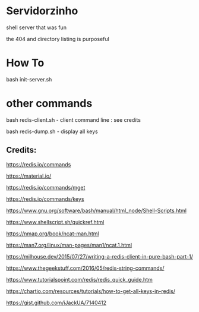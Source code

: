 # Servidorzinho

shell server that was fun

the 404 and directory listing is purposeful

# How To

bash init-server.sh

# other commands

bash redis-client.sh - client command line : see credits

bash redis-dump.sh - display all keys

## Credits:

https://redis.io/commands

https://material.io/

https://redis.io/commands/mget

https://redis.io/commands/keys

https://www.gnu.org/software/bash/manual/html_node/Shell-Scripts.html

https://www.shellscript.sh/quickref.html

https://nmap.org/book/ncat-man.html

https://man7.org/linux/man-pages/man1/ncat.1.html

https://milhouse.dev/2015/07/27/writing-a-redis-client-in-pure-bash-part-1/

https://www.thegeekstuff.com/2016/05/redis-string-commands/

https://www.tutorialspoint.com/redis/redis_quick_guide.htm

https://chartio.com/resources/tutorials/how-to-get-all-keys-in-redis/

https://gist.github.com/iJackUA/7140412

